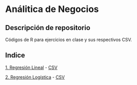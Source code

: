 # Análitica de Negocios

## Descripción de repositorio
Códigos de R para ejercicios en clase y sus respectivos CSV.

## Indice
[1. Regresión Lineal](https://github.com/ramonescobar/BAS2019/blob/master/CodigoRegresionLineal.R) - [CSV](https://github.com/ramonescobar/BAS2019/blob/master/assets/ToyotaCorolla.csv)

[2. Regresión Logística](https://github.com/ramonescobar/BAS2019/blob/master/RegresionLogistica.R) - [CSV](https://github.com/ramonescobar/BAS2019/blob/master/assets/UniversalBank.csv)


